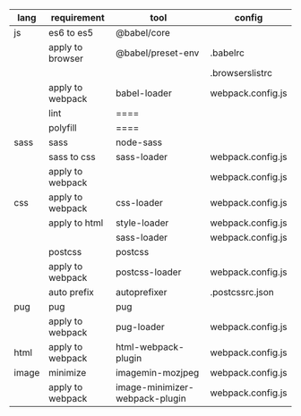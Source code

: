 | lang  | requirement      | tool                           | config            |
| ----- | ---------------- | ------------------------------ | ----------------- |
| js    | es6 to es5       | @babel/core                    |                   |
|       | apply to browser | @babel/preset-env              | .babelrc          |
|       |                  |                                | .browserslistrc   |
|       | apply to webpack | babel-loader                   | webpack.config.js |
|       | lint             | ====                           |                   |
|       | polyfill         | ====                           |                   |
| sass  | sass             | node-sass                      |                   |
|       | sass to css      | sass-loader                    | webpack.config.js |
|       | apply to webpack |                                | webpack.config.js |
| css   | apply to webpack | css-loader                     | webpack.config.js |
|       | apply to html    | style-loader                   | webpack.config.js |
|       |                  | sass-loader                    | webpack.config.js |
|       | postcss          | postcss                        |                   |
|       | apply to webpack | postcss-loader                 | webpack.config.js |
|       | auto prefix      | autoprefixer                   | .postcssrc.json   |
| pug   | pug              | pug                            |                   |
|       | apply to webpack | pug-loader                     | webpack.config.js |
| html  | apply to webpack | html-webpack-plugin            | webpack.config.js |
| image | minimize         | imagemin-mozjpeg               | webpack.config.js |
|       | apply to webpack | image-minimizer-webpack-plugin | webpack.config.js |
